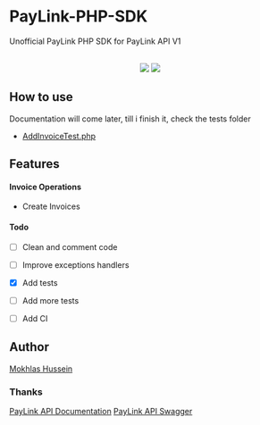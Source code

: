 # PayLink-PHP-SDK
Unofficial PayLink PHP SDK for PayLink API V1

<p align="center">
    <br>
    <a href="https://packagist.org/packages/imokhles/paylink-php-sdk" title="Latest Version on Packagist"><img src="https://img.shields.io/packagist/v/imokhles/paylink-php-sdk.svg?style=flat-square"></a>
    <a href="https://packagist.org/packages/imokhles/paylink-php-sdk" title="Total Downloads"><img src="https://img.shields.io/packagist/dt/imokhles/paylink-php-sdk.svg?style=flat-square"></a>
</p>


## How to use

Documentation will come later, till i finish it, check the tests folder

* [AddInvoiceTest.php](tests/iMokhles/PayLinkAPI/Test/Invoice/AddInvoiceTest.php)

## Features

#### Invoice Operations
* Create Invoices

#### Todo
* [ ] Clean and comment code
* [ ] Improve exceptions handlers
* [X] Add tests
* [ ] Add more tests
* [ ] Add CI



## Author
[Mokhlas Hussein][link-author]

### Thanks
[PayLink API Documentation][PayLink-documentation-api]
[PayLink API Swagger][PayLink-swagger-link]

[PayLink-documentation-api]: https://developer.paylink.sa/
[PayLink-swagger-link]: https://apidoc.paylink.sa/swagger-ui.html
[link-author]: https://twitter.com/imokhles